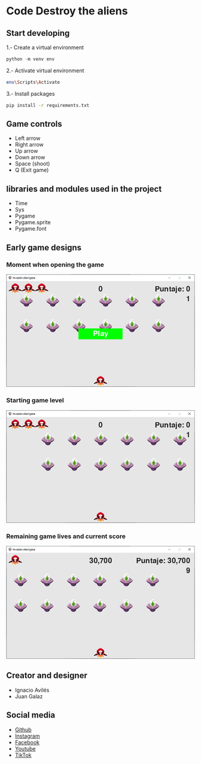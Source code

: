 # Code Destroy the aliens

## Start developing

1.- Create a virtual environment

```python
python -m venv env
```

2.- Activate virtual environment

```bash
env\Scripts\Activate
```

3.- Install packages

```bash
pip install -r requirements.txt
```

## Game controls

- Left arrow
- Right arrow
- Up arrow
- Down arrow
- Space (shoot)
- Q (Exit game)

## libraries and modules used in the project

- Time
- Sys
- Pygame
- Pygame.sprite
- Pygame.font

## Early game designs

### Moment when opening the game

![Foto1](./src/imagenes/README/foto1.PNG)

### Starting game level

![Foto2](./src/imagenes/README/foto2.PNG)

### Remaining game lives and current score

![Foto3](./src/imagenes/README/foto3.PNG)

## Creator and designer

- Ignacio Avilés
- Juan Galaz

## Social media

- [Github](http://github.com/avilesxd/)
- [Instagram](https://www.instagram.com/avilesxd/)
- [Facebook](https://www.facebook.com/ignacio.avilescardenasso)
- [Youtube](https://www.youtube.com/channel/UCYPsgamO7XeWOrXriOpJBqw)
- [TikTok](https://www.tiktok.com/@chle_igns)

